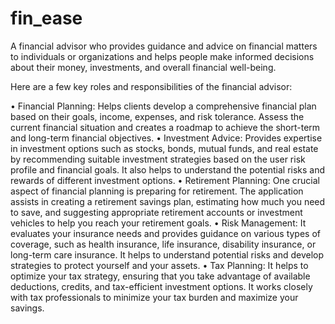 # fin_ease
 A financial advisor who provides guidance and advice on financial matters to individuals or organizations and helps people make informed decisions about their money, investments, and overall financial well-being.

Here are a few key roles and responsibilities of the  financial advisor:

•	Financial Planning: Helps clients develop a comprehensive financial plan based on their goals, income, expenses, and risk tolerance. Assess the current financial situation and creates a roadmap to achieve the short-term and long-term financial objectives.
•	Investment Advice: Provides expertise in investment options such as stocks, bonds, mutual funds, and real estate by recommending suitable investment strategies based on the user risk profile and financial goals. It also helps to understand the potential risks and rewards of different investment options.
•	Retirement Planning: One crucial aspect of financial planning is preparing for retirement. The application assists in creating a retirement savings plan, estimating how much you need to save, and suggesting appropriate retirement accounts or investment vehicles to help you reach your retirement goals.
•	Risk Management: It evaluates your insurance needs and provides guidance on various types of coverage, such as health insurance, life insurance, disability insurance, or long-term care insurance. It helps to understand potential risks and develop strategies to protect yourself and your assets.
•	Tax Planning: It helps to optimize your tax strategy, ensuring that you take advantage of available deductions, credits, and tax-efficient investment options. It works closely with tax professionals to minimize your tax burden and maximize your savings.
